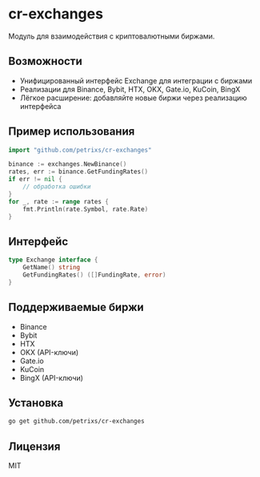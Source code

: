 # cr-exchanges

Модуль для взаимодействия с криптовалютными биржами.

## Возможности
- Унифицированный интерфейс Exchange для интеграции с биржами
- Реализации для Binance, Bybit, HTX, OKX, Gate.io, KuCoin, BingX
- Лёгкое расширение: добавляйте новые биржи через реализацию интерфейса

## Пример использования

```go
import "github.com/petrixs/cr-exchanges"

binance := exchanges.NewBinance()
rates, err := binance.GetFundingRates()
if err != nil {
    // обработка ошибки
}
for _, rate := range rates {
    fmt.Println(rate.Symbol, rate.Rate)
}
```

## Интерфейс

```go
type Exchange interface {
    GetName() string
    GetFundingRates() ([]FundingRate, error)
}
```

## Поддерживаемые биржи
- Binance
- Bybit
- HTX
- OKX (API-ключи)
- Gate.io
- KuCoin
- BingX (API-ключи)

## Установка

```sh
go get github.com/petrixs/cr-exchanges
```

## Лицензия
MIT 